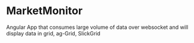 # MarketMonitor
Angular App that consumes large volume of data over websocket and will display data in grid, ag-Grid, SlickGrid
